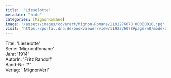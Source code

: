 ```yaml
---
title:  'Lieselotte'
metadate: "hide"
categories: [MignonRomane]
image: '/assets/images/coverart/Mignon-Romane/1192276078_00000010.jpg'
visit: 'https://portal.dnb.de/bookviewer/view/1192276078#page/n0/mode/2up'
---
```

Titel: 'Lieselotte' <br>
Serie: 'MignonRomane' <br>
Jahr: '1914' <br>
AutorIn: 'Fritz Randolf' <br>
Band-Nr: '?' <br>
Verlag: ' MignonVerl'